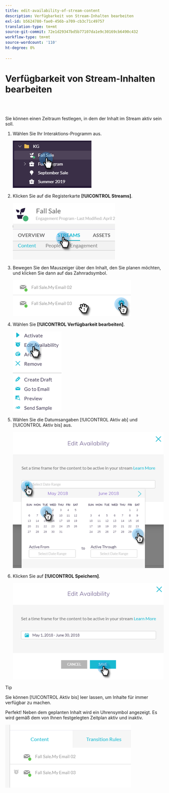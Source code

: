 ```yaml
---
title: edit-availability-of-stream-content
description: Verfügbarkeit von Stream-Inhalten bearbeiten
exl-id: b5624780-fae0-456b-a709-cb3c71c49757
translation-type: tm+mt
source-git-commit: 72e1d29347bd5b77107da1e9c30169cb6490c432
workflow-type: tm+mt
source-wordcount: '110'
ht-degree: 0%

---
```


# Verfügbarkeit von Stream-Inhalten bearbeiten

<br> 

Sie können einen Zeitraum festlegen, in dem der Inhalt im Stream aktiv sein soll.

1. Wählen Sie Ihr Interaktions-Programm aus.

   ![Bild eins](/help/sky/assets/engagement-programs/edit-availability-of-stream-content/edit-availability-of-stream-content-1.png)

1. Klicken Sie auf die Registerkarte **[!UICONTROL Streams]**.

   ![Bild zwei](/help/sky/assets/engagement-programs/edit-availability-of-stream-content/edit-availability-of-stream-content-2.png)

1. Bewegen Sie den Mauszeiger über den Inhalt, den Sie planen möchten, und klicken Sie dann auf das Zahnradsymbol.

   ![Bild drei](/help/sky/assets/engagement-programs/edit-availability-of-stream-content/edit-availability-of-stream-content-3.png)

1. Wählen Sie **[!UICONTROL Verfügbarkeit bearbeiten]**.

   ![Bild vier](/help/sky/assets/engagement-programs/edit-availability-of-stream-content/edit-availability-of-stream-content-4.png)

1. Wählen Sie die Datumsangaben [!UICONTROL Aktiv ab] und [!UICONTROL Aktiv bis] aus.

   ![Bild fünf](/help/sky/assets/engagement-programs/edit-availability-of-stream-content/edit-availability-of-stream-content-5.png)

1. Klicken Sie auf **[!UICONTROL Speichern]**.

   ![Bild sechs](/help/sky/assets/engagement-programs/edit-availability-of-stream-content/edit-availability-of-stream-content-6.png)

>[!TIP]
>
>Sie können [!UICONTROL Aktiv bis] leer lassen, um Inhalte für immer verfügbar zu machen.

Perfekt! Neben dem geplanten Inhalt wird ein Uhrensymbol angezeigt. Es wird gemäß dem von Ihnen festgelegten Zeitplan aktiv und inaktiv.

![Bild sieben](/help/sky/assets/engagement-programs/edit-availability-of-stream-content/edit-availability-of-stream-content-7.png)
